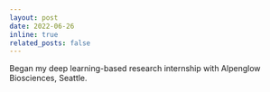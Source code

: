 ```yaml
---
layout: post
date: 2022-06-26
inline: true
related_posts: false
---
```


Began my deep learning-based research internship with Alpenglow Biosciences, Seattle.